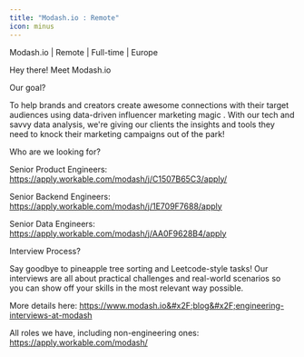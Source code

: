 ```yaml
---
title: "Modash.io : Remote"
icon: minus
---
```

Modash.io | Remote | Full-time | Europe

Hey there! Meet Modash.io

Our goal?

To help brands and creators create awesome connections with their target audiences using data-driven influencer marketing magic . With our tech and savvy data analysis, we&#x27;re giving our clients the insights and tools they need to knock their marketing campaigns out of the park!

Who are we looking for?

Senior Product Engineers: <a href="https:&#x2F;&#x2F;apply.workable.com&#x2F;modash&#x2F;j&#x2F;C1507B65C3&#x2F;apply&#x2F;" rel="nofollow">https:&#x2F;&#x2F;apply.workable.com&#x2F;modash&#x2F;j&#x2F;C1507B65C3&#x2F;apply&#x2F;</a>

Senior Backend Engineers: <a href="https:&#x2F;&#x2F;apply.workable.com&#x2F;modash&#x2F;j&#x2F;1E709F7688&#x2F;apply" rel="nofollow">https:&#x2F;&#x2F;apply.workable.com&#x2F;modash&#x2F;j&#x2F;1E709F7688&#x2F;apply</a>

Senior Data Engineers: <a href="https:&#x2F;&#x2F;apply.workable.com&#x2F;modash&#x2F;j&#x2F;AA0F9628B4&#x2F;apply" rel="nofollow">https:&#x2F;&#x2F;apply.workable.com&#x2F;modash&#x2F;j&#x2F;AA0F9628B4&#x2F;apply</a>

Interview Process?

Say goodbye to pineapple tree sorting and Leetcode-style tasks! Our interviews are all about practical challenges and real-world scenarios so you can show off your skills in the most relevant way possible.

More details here: <a href="https:&#x2F;&#x2F;www.modash.io&#x2F;blog&#x2F;engineering-interviews-at-modash" rel="nofollow">https:&#x2F;&#x2F;www.modash.io&#x2F;blog&#x2F;engineering-interviews-at-modash</a>

All roles we have, including non-engineering ones: <a href="https:&#x2F;&#x2F;apply.workable.com&#x2F;modash&#x2F;" rel="nofollow">https:&#x2F;&#x2F;apply.workable.com&#x2F;modash&#x2F;</a>
